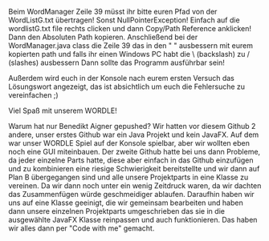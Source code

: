 Beim WordManager Zeile 39 müsst ihr bitte euren Pfad von der WordListG.txt übertragen! Sonst NullPointerException!
Einfach auf die wordlistG.txt file rechts clicken und dann Copy/Path Reference anklicken!
Dann den Absoluten Path kopieren.
Anschließend bei der WordManager.java class die Zeile 39 das in den " " ausbessern mit eurem kopierten path und falls ihr einen Windows PC habt die \ (backslash) zu / (slashes) ausbessern
Dann sollte das Programm ausführbar sein!

Außerdem wird euch in der Konsole nach eurem ersten Versuch das Lösungswort angezeigt, das ist absichtlich um euch die Fehlersuche zu vereinfachen ;)

Viel Spaß mit unserem WORDLE!


Warum hat nur Benedikt Aigner gepushed?
Wir hatten vor diesem Github 2 andere, unser erstes Github war ein Java Projekt und kein JavaFX. Auf dem war unser WORDLE Spiel auf der Konsole spielbar, aber wir wollten eben noch eine GUI miteinbauen.
Der zweite Github hatte bei uns dann Probleme, da jeder einzelne Parts hatte, diese aber einfach in das Github einzufügen und zu kombinieren eine riesige Schwierigkeit bereitstellte und wir dann auf Plan B übergegangen sind und alle unsere Projektparts in eine Klasse zu vereinen. Da wir dann noch unter ein wenig Zeitdruck waren, da wir dachten das Zusammenfügen würde geschmeidiger ablaufen. Daraufhin haben wir uns auf eine Klasse geeinigt, die wir gemeinsam bearbeiten und haben dann unsere einzelnen Projektparts umgeschrieben das sie in die ausgewählte JavaFX Klasse reinpassen und auch funktionieren. Das haben wir alles dann per "Code with me" gemacht.
